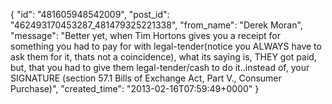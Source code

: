  {
   "id": "481605948542009",
   "post_id": "462493170453287_481479325221338",
   "from_name": "Derek Moran",
   "message": "Better yet, when Tim Hortons gives you a receipt for something you had to pay for with legal-tender(notice you ALWAYS have to ask them for it, thats not a coincidence), what its saying is, THEY got paid, but, that you had to give them legal-tender/cash to do it..instead of, your SIGNATURE (section 57.1 Bills of Exchange Act, Part V., Consumer Purchase)",
   "created_time": "2013-02-16T07:59:49+0000"
 }

